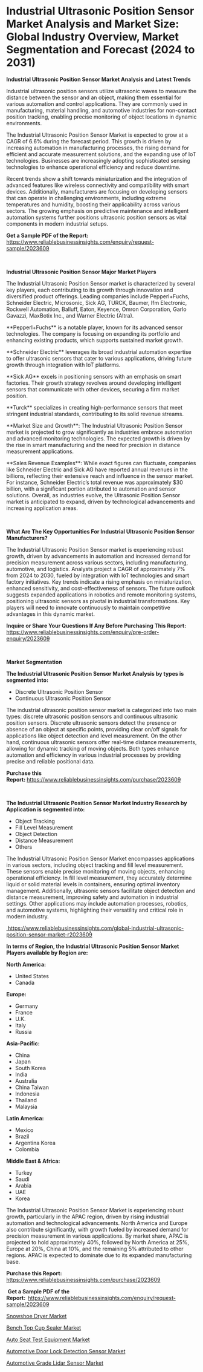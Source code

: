 <p><h1>Industrial Ultrasonic Position Sensor Market Analysis and Market Size: Global Industry Overview, Market Segmentation and Forecast (2024 to 2031)</h1></p><p><strong>Industrial Ultrasonic Position Sensor Market Analysis and Latest Trends</strong></p>
<p><p>Industrial ultrasonic position sensors utilize ultrasonic waves to measure the distance between the sensor and an object, making them essential for various automation and control applications. They are commonly used in manufacturing, material handling, and automotive industries for non-contact position tracking, enabling precise monitoring of object locations in dynamic environments.</p><p>The Industrial Ultrasonic Position Sensor Market is expected to grow at a CAGR of 6.6% during the forecast period. This growth is driven by increasing automation in manufacturing processes, the rising demand for efficient and accurate measurement solutions, and the expanding use of IoT technologies. Businesses are increasingly adopting sophisticated sensing technologies to enhance operational efficiency and reduce downtime.</p><p>Recent trends show a shift towards miniaturization and the integration of advanced features like wireless connectivity and compatibility with smart devices. Additionally, manufacturers are focusing on developing sensors that can operate in challenging environments, including extreme temperatures and humidity, boosting their applicability across various sectors. The growing emphasis on predictive maintenance and intelligent automation systems further positions ultrasonic position sensors as vital components in modern industrial setups.</p></p>
<p><strong>Get a Sample PDF of the Report:&nbsp;</strong> <a href="https://www.reliablebusinessinsights.com/enquiry/request-sample/2023609?utm_campaign=1109&utm_medium=2&utm_source=Github&utm_content=ia&utm_term=30102024&utm_id=industrial-ultrasonic-position-sensor">https://www.reliablebusinessinsights.com/enquiry/request-sample/2023609</a></p>
<p>&nbsp;</p>
<p><strong>Industrial Ultrasonic Position Sensor Major Market Players</strong></p>
<p><p>The Industrial Ultrasonic Position Sensor market is characterized by several key players, each contributing to its growth through innovation and diversified product offerings. Leading companies include Pepperl+Fuchs, Schneider Electric, Microsonic, Sick AG, TURCK, Baumer, Ifm Electronic, Rockwell Automation, Balluff, Eaton, Keyence, Omron Corporation, Garlo Gavazzi, MaxBotix Inc., and Warner Electric (Altra).</p><p>**Pepperl+Fuchs** is a notable player, known for its advanced sensor technologies. The company is focusing on expanding its portfolio and enhancing existing products, which supports sustained market growth.</p><p>**Schneider Electric** leverages its broad industrial automation expertise to offer ultrasonic sensors that cater to various applications, driving future growth through integration with IoT platforms.</p><p>**Sick AG** excels in positioning sensors with an emphasis on smart factories. Their growth strategy revolves around developing intelligent sensors that communicate with other devices, securing a firm market position.</p><p>**Turck** specializes in creating high-performance sensors that meet stringent industrial standards, contributing to its solid revenue streams. </p><p>**Market Size and Growth**: The Industrial Ultrasonic Position Sensor market is projected to grow significantly as industries embrace automation and advanced monitoring technologies. The expected growth is driven by the rise in smart manufacturing and the need for precision in distance measurement applications.</p><p>**Sales Revenue Examples**: While exact figures can fluctuate, companies like Schneider Electric and Sick AG have reported annual revenues in the billions, reflecting their extensive reach and influence in the sensor market. For instance, Schneider Electric’s total revenue was approximately $30 billion, with a significant portion attributed to automation and sensor solutions. Overall, as industries evolve, the Ultrasonic Position Sensor market is anticipated to expand, driven by technological advancements and increasing application areas.</p></p>
<p>&nbsp;</p>
<p><strong>What Are The Key Opportunities For Industrial Ultrasonic Position Sensor Manufacturers?</strong></p>
<p><p>The Industrial Ultrasonic Position Sensor market is experiencing robust growth, driven by advancements in automation and increased demand for precision measurement across various sectors, including manufacturing, automotive, and logistics. Analysts project a CAGR of approximately 7% from 2024 to 2030, fueled by integration with IoT technologies and smart factory initiatives. Key trends indicate a rising emphasis on miniaturization, enhanced sensitivity, and cost-effectiveness of sensors. The future outlook suggests expanded applications in robotics and remote monitoring systems, positioning ultrasonic sensors as pivotal in industrial transformations. Key players will need to innovate continuously to maintain competitive advantages in this dynamic market.</p></p>
<p><strong>Inquire or Share Your Questions If Any Before Purchasing This Report:</strong> <a href="https://www.reliablebusinessinsights.com/enquiry/pre-order-enquiry/2023609?utm_campaign=1109&utm_medium=2&utm_source=Github&utm_content=ia&utm_term=30102024&utm_id=industrial-ultrasonic-position-sensor">https://www.reliablebusinessinsights.com/enquiry/pre-order-enquiry/2023609</a></p>
<p>&nbsp;</p>
<p><strong>Market Segmentation</strong></p>
<p><strong>The Industrial Ultrasonic Position Sensor Market Analysis by types is segmented into:</strong></p>
<p><ul><li>Discrete Ultrasonic Position Sensor</li><li>Continuous Ultrasonic Position Sensor</li></ul></p>
<p><p>The industrial ultrasonic position sensor market is categorized into two main types: discrete ultrasonic position sensors and continuous ultrasonic position sensors. Discrete ultrasonic sensors detect the presence or absence of an object at specific points, providing clear on/off signals for applications like object detection and level measurement. On the other hand, continuous ultrasonic sensors offer real-time distance measurements, allowing for dynamic tracking of moving objects. Both types enhance automation and efficiency in various industrial processes by providing precise and reliable positional data.</p></p>
<p><strong>Purchase this Report:&nbsp;</strong><a href="https://www.reliablebusinessinsights.com/purchase/2023609?utm_campaign=1109&utm_medium=2&utm_source=Github&utm_content=ia&utm_term=30102024&utm_id=industrial-ultrasonic-position-sensor">https://www.reliablebusinessinsights.com/purchase/2023609</a></p>
<p>&nbsp;</p>
<p><strong>The Industrial Ultrasonic Position Sensor Market Industry Research by Application is segmented into:</strong></p>
<p><ul><li>Object Tracking</li><li>Fill Level Measurement</li><li>Object Detection</li><li>Distance Measurement</li><li>Others</li></ul></p>
<p><p>The Industrial Ultrasonic Position Sensor Market encompasses applications in various sectors, including object tracking and fill level measurement. These sensors enable precise monitoring of moving objects, enhancing operational efficiency. In fill level measurement, they accurately determine liquid or solid material levels in containers, ensuring optimal inventory management. Additionally, ultrasonic sensors facilitate object detection and distance measurement, improving safety and automation in industrial settings. Other applications may include automation processes, robotics, and automotive systems, highlighting their versatility and critical role in modern industry.</p></p>
<p><a href="https://www.reliablebusinessinsights.com/global-industrial-ultrasonic-position-sensor-market-r2023609?utm_campaign=1109&utm_medium=2&utm_source=Github&utm_content=ia&utm_term=30102024&utm_id=industrial-ultrasonic-position-sensor">&nbsp;https://www.reliablebusinessinsights.com/global-industrial-ultrasonic-position-sensor-market-r2023609</a></p>
<p><strong>In terms of Region, the Industrial Ultrasonic Position Sensor Market Players available by Region are:</strong></p>
<p>
    <p> <strong> North America: </strong>
        <ul>
            <li>United States</li>
            <li>Canada</li>
        </ul>
        </p> 
    <p> <strong> Europe: </strong>
        <ul>
            <li>Germany</li>
            <li>France</li>
            <li>U.K.</li>
            <li>Italy</li>
            <li>Russia</li>
        </ul>
        </p> 
    <p> <strong> Asia-Pacific: </strong>
        <ul>
            <li>China</li>
            <li>Japan</li>
            <li>South Korea</li>
            <li>India</li>
            <li>Australia</li>
            <li>China Taiwan</li>
            <li>Indonesia</li>
            <li>Thailand</li>
            <li>Malaysia</li>
        </ul>
        </p> 
    <p> <strong> Latin America: </strong>
        <ul>
            <li>Mexico</li>
            <li>Brazil</li>
            <li>Argentina Korea</li>
            <li>Colombia</li>
        </ul>
        </p> 
    <p> <strong> Middle East & Africa: </strong>
        <ul>
            <li>Turkey</li>
            <li>Saudi</li>
            <li>Arabia</li>
            <li>UAE</li>
            <li>Korea</li>
        </ul>
    </p>
    </p>
<p><p>The Industrial Ultrasonic Position Sensor Market is experiencing robust growth, particularly in the APAC region, driven by rising industrial automation and technological advancements. North America and Europe also contribute significantly, with growth fueled by increased demand for precision measurement in various applications. By market share, APAC is projected to hold approximately 40%, followed by North America at 25%, Europe at 20%, China at 10%, and the remaining 5% attributed to other regions. APAC is expected to dominate due to its expanded manufacturing base.</p></p>
<p><strong>Purchase this Report: </strong><a href="https://www.reliablebusinessinsights.com/purchase/2023609?utm_campaign=1109&utm_medium=2&utm_source=Github&utm_content=ia&utm_term=30102024&utm_id=industrial-ultrasonic-position-sensor">https://www.reliablebusinessinsights.com/purchase/2023609</a></p>
<p>&nbsp;<strong>Get a Sample PDF of the Report:&nbsp;&nbsp;</strong><a href="https://www.reliablebusinessinsights.com/enquiry/request-sample/2023609?utm_campaign=1109&utm_medium=2&utm_source=Github&utm_content=ia&utm_term=30102024&utm_id=industrial-ultrasonic-position-sensor">https://www.reliablebusinessinsights.com/enquiry/request-sample/2023609</a></p>
<p><strong></strong></p>
<p><p><a href="https://issuu.com/reportprime-2/docs/snowshoe-dryer-market-size-2030.ppt_fe04454176ec26?utm_campaign=1109&utm_medium=2&utm_source=Github&utm_content=ia&utm_term=30102024&utm_id=industrial-ultrasonic-position-sensor">Snowshoe Dryer Market</a></p><p><a href="https://www.linkedin.com/pulse/unlocking-growth-potential-strategic-analysis-bench-top-cup-sealer-xoepf?utm_campaign=1109&utm_medium=2&utm_source=Github&utm_content=ia&utm_term=30102024&utm_id=industrial-ultrasonic-position-sensor">Bench Top Cup Sealer Market</a></p><p><a href="https://issuu.com/reportprime-2/docs/auto-seat-test-equipment-market-siz_1e50486795077a?utm_campaign=1109&utm_medium=2&utm_source=Github&utm_content=ia&utm_term=30102024&utm_id=industrial-ultrasonic-position-sensor">Auto Seat Test Equipment Market</a></p><p><a href="https://github.com/seraphinaqist/Market-Research-Report-List-1/blob/main/automotive-door-lock-detection-sensor-market.md?utm_campaign=1109&utm_medium=2&utm_source=Github&utm_content=ia&utm_term=30102024&utm_id=industrial-ultrasonic-position-sensor">Automotive Door Lock Detection Sensor Market</a></p><p><a href="https://github.com/stumpefzclearez/Market-Research-Report-List-1/blob/main/automotive-grade-lidar-sensor-market.md?utm_campaign=1109&utm_medium=2&utm_source=Github&utm_content=ia&utm_term=30102024&utm_id=industrial-ultrasonic-position-sensor">Automotive Grade Lidar Sensor Market</a></p></p>